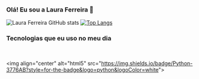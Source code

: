 ### Olá! Eu sou a Laura Ferreira 👋


![Laura Ferreira GitHub stats](https://github-readme-stats.vercel.app/api?username=LauraFerreira1602&show_icons=true&theme=tokyonight)
[![Top Langs](https://github-readme-stats.vercel.app/api/top-langs/?username=LauraFerreira1602&langs_count=8)](https://github.com/anuraghazra/github-readme-stats)

### Tecnologias que eu uso no meu dia

<div style="display: inline_block"></br>

<img align="center" alt="html5" src="https://img.shields.io/badge/Python-3776AB?style=for-the-badge&logo=python&logoColor=white"&gt;

</div>
